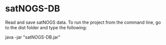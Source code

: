 # satNOGS-DB
Read and save satNOGS data.
To run the project from the command line, go to the dist folder and
type the following:

java -jar "satNOGS-DB.jar" 
